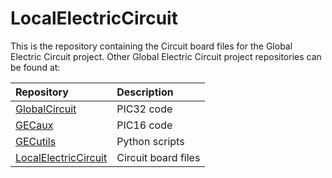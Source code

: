 # LocalElectricCircuit

This is the repository containing the Circuit board files for the Global Electric Circuit project.
Other Global Electric Circuit project repositories can be found at:

| Repository                                                                  | Description         |
|:--------------------------------------------------------------------------- |:------------------  |
| [GlobalCircuit](https://github.com/keleuk/GlobalCircuit)                    | PIC32 code          |
| [GECaux](https://github.com/keleuk/GECaux)                                  | PIC16 code          |
| [GECutils](https://github.com/keleuk/GECutils)                              | Python scripts      |
| [LocalElectricCircuit](https://github.com/CodyAnderson/LocalElectricCircuit)| Circuit board files |
